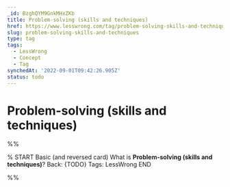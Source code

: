 ```yaml
---
_id: BzghQYM9GnkMHxZKb
title: Problem-solving (skills and techniques)
href: https://www.lesswrong.com/tag/problem-solving-skills-and-techniques
slug: problem-solving-skills-and-techniques
type: tag
tags:
  - LessWrong
  - Concept
  - Tag
synchedAt: '2022-09-01T09:42:26.905Z'
status: todo
---
```


# Problem-solving (skills and techniques)


%%

% START
Basic (and reversed card)
What is **Problem-solving (skills and techniques)**?
Back: {TODO}
Tags: LessWrong
END
<!--ID: 1663156980212-->


%%
	
